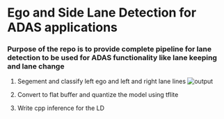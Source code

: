 # Ego and Side Lane Detection for ADAS applications
### Purpose of the repo is to provide complete pipeline for lane detection to be used for ADAS functionality like lane keeping and lane change
1) Segement and classify left ego and left and right lane lines
![output](https://user-images.githubusercontent.com/22799415/109169456-1f533c80-7780-11eb-9f88-6ca6fc7227ea.gif)

2) Convert to flat buffer and quantize the model using tflite 
4) Write cpp inference for the LD
